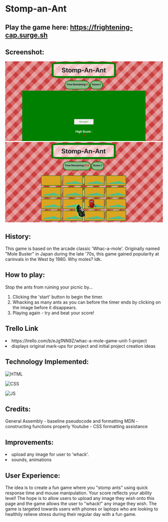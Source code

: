 # Stomp-an-Ant

## Play the game here:  https://frightening-cap.surge.sh

## Screenshot:
![My Image](images/modalANT.png)
![My Image ](images/scshtANT.png)

## History:
This game is based on the arcade classic 'Whac-a-mole'. Originally named "Mole Buster" in Japan during the late '70s, this game gained popularity at carinvals in the West by 1980. Why moles? Idk. 

## How to play:
Stop the ants from ruining your picnic by...
1. Clicking the 'start' button to begin the timer. 
2. Whacking as many ants as you can before the timer ends by clicking on the image before it disappears.
3. Playing again - try and beat your score!
   
## Trello Link
<li> https://trello.com/b/eJg1NN9Z/whac-a-mole-game-unit-1-project
<li> displays original mark-ups for project and initial project creation ideas

## Technology Implemented:

![HTML](https://img.shields.io/badge/HTML5-E34F26?style=for-the-badge&logo=html5&logoColor=white)

![CSS](https://img.shields.io/badge/CSS3-1572B6?style=for-the-badge&logo=css3&logoColor=white)

![JS](https://img.shields.io/badge/JavaScript-323330?style=for-the-badge&logo=javascript&logoColor=F7DF1E)

## Credits:
General Assembly - baseline pseudocode and formatting
MDN - constructing functions properly
Youtube - CSS formatting assistance

## Improvements: 
 <li> upload any image for user to 'whack'. 
 <li> sounds, animations

## User Experience: 
The idea is to create a fun game where you "stomp ants" using quick response time and mouse manipulation. Your score reflects your ability level! The hope is to allow users to upload any image they wish onto this page and the game allows the user to "whack!" any image they wish. The game is targeted towards users with phones or laptops who are looking to healthily relieve stress during their regular day with a fun game. 


